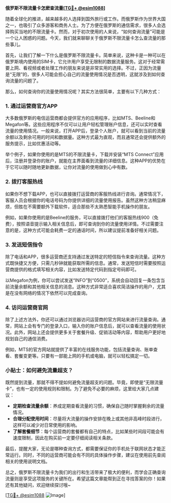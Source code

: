 **俄罗斯不限流量卡怎麽查流量[[TG💪+ @esim1088](https://t.me/s/esim1088)]**

随着全球化的推进，越来越多的人选择到国外旅行或工作。而俄罗斯作为世界大国之一，也吸引了众多游客和商务人士。为了方便在俄罗斯的通信需求，很多人会选择购买当地的不限流量卡。然而，对于初次使用的人来说，“如何查询流量”可能是一个让人困惑的问题。今天，我们就来聊聊关于俄罗斯不限流量卡怎么查流量的那些事儿。

首先，让我们了解一下什么是俄罗斯不限流量卡。简单来说，这种卡是一种可以在俄罗斯境内使用的SIM卡，它允许用户享受无限制的数据流量服务。这对于经常需要上网、看视频或者处理工作的朋友来说是非常实用的选择。不过，正因为流量是“无限”的，很多人可能会担心自己的流量使用情况是否透明，这就涉及到如何查询流量的问题了。

那么，如何查询你的流量使用情况呢？其实方法很简单，主要有以下几种方式：

### 1. **通过运营商官方APP**
大多数俄罗斯的电信运营商都会提供官方的应用程序，比如MTS、Beeline和Megafon等。这些应用程序不仅可以让用户轻松管理账户信息，还可以实时查看流量的使用情况。一般来说，打开APP后，登录个人账户，就可以看到当前的流量余额以及剩余可用的时间和数据量。这种方式最为直观，而且通常还会提供额外的服务提示，比如优惠活动等。

举个例子，如果你使用的是MTS的不限流量卡，下载并安装“MTS Connect”应用后，注册并登录你的账户，就能在主界面看到流量的详细信息。这种APP的优势在于它可以随时随地更新数据，让你对流量的使用做到心中有数。

### 2. **拨打客服热线**
如果你不想下载APP，也可以直接拨打运营商的客服热线进行咨询。通常情况下，客服人员会根据你的电话号码为你提供详细的流量使用报告。虽然这种方法稍显麻烦，但胜在不需要额外下载软件，适合那些不太熟悉智能手机操作的朋友。

例如，如果你使用的是Beeline的服务，可以直接拨打他们的客服热线900（免费），按照语音提示输入相关信息后，即可查询到你的流量使用详情。不过需要注意的是，这种方式可能会耗费一定的通话时间，所以建议提前准备好相关问题。

### 3. **发送短信指令**
除了电话和APP，很多运营商还支持通过发送特定的短信指令来查询流量。这种方式既快捷又方便，只需几秒钟就能获取所需的信息。通常，发送短信时需要按照运营商提供的格式填写相关内容，比如发送特定代码到指定号码即可。

以Megafon为例，你可以尝试发送“INFO”到“0500”，系统会自动回复一条包含当前流量余额和其他相关信息的消息。这种方式非常适合喜欢简洁操作的用户，尤其是在没有网络的情况下依然可以完成查询。

### 4. **访问运营商官网**
除了上述方法外，你还可以通过浏览器访问运营商的官方网站来进行流量查询。通常，网站上会有专门的登录入口，输入你的账户信息后，就可以查看流量的使用状况。此外，网站上还会提供更多关于套餐升级、促销活动等内容，帮助用户更好地规划自己的通信消费。

例如，MTS的官方网站就提供了丰富的在线服务功能，包括流量查询、账单查看、套餐变更等。只要有一部能上网的手机或电脑，就可以轻松搞定一切。

### 小贴士：如何避免流量超支？
既然提到流量，那就不得不提如何避免流量超支的问题。毕竟，即使是“无限流量卡”，也有一定的使用规则和限制。为了避免不必要的麻烦，这里给大家几点建议：

- **定期检查流量余额**：养成定期查看流量的习惯，确保自己随时掌握剩余的流量情况。
- **合理分配使用时间**：尽量将大流量的操作安排在晚上或其他非高峰时段进行，这样可以减少对日常使用的影响。
- **了解套餐细节**：每个运营商的套餐都有自己的特点，比如某些时间段可能会有速度限制，因此在购买前一定要仔细阅读相关条款。

最后，提醒大家，无论是哪种查询方式，都需要保证你的手机处于联网状态才能正常运行。同时，不同的运营商可能会有不同的具体操作步骤，建议在使用前先查阅相关的使用说明文档。

总之，俄罗斯不限流量卡为我们的出行和生活带来了极大的便利，而学会正确查询流量则是享受这项服务的关键所在。希望这篇文章能帮到正在寻找答案的你！如果还有其他疑问，欢迎继续探讨哦~

[[TG💪+ @esim1088](https://t.me/s/esim1088) ![Image](https://i.postimg.cc/4NQfJmqS/Snipaste-2025-05-13-00-14-12.png)]